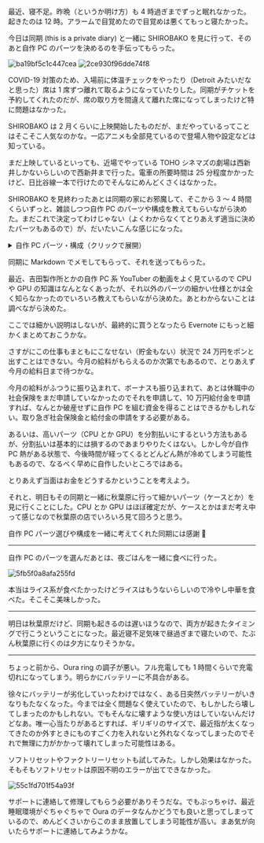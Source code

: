 最近、寝不足。昨晩（というか明け方）も 4 時過ぎまでずっと眠れなかった。起きたのは 12 時。アラームで目覚めたので目覚めは悪くてもっと寝たかった。

今日は同期 (this is a private diary) と一緒に SHIROBAKO を見に行って、そのあと自作 PC のパーツを決めるのを手伝ってもらった。

![ba19bf5c1c447cea](/images/2020/06/ba19bf5c1c447cea.jpg)
![2ce930f96dde74f8](/images/2020/06/2ce930f96dde74f8.jpg)

COVID-19 対策のため、入場前に体温チェックをやったり（Detroit みたいだなと思った）席は 1 席ずつ離れて取るようになっていたりした。同期がチケットを予約してくれたのだが、席の取り方を間違えて離れた席になってしまったけど特に問題はなかった。

SHIROBAKO は 2 月くらいに上映開始したものだが、まだやっているってことはそこそこ人気なのかな。一応アニメも全部見ているので登場人物や設定などは知っている。

まだ上映しているといっても、近場でやっている TOHO シネマズの劇場は西新井しかないらしいので西新井まで行った。電車の所要時間は 25 分程度かかったけど、日比谷線一本で行けたのでそんなにめんどくさくはなかった。

SHIROBAKO を見終わったあとは同期の家にお邪魔して、そこから 3 〜 4 時間くらいずっと、雑談しつつ自作 PC のパーツや構成を教えてもらいながら決めた。まだこれで決定ってわけじゃない（よくわからなくてとりあえず適当に決めたパーツもあるので）が、だいたいこんな感じになった。

<details><summary>自作 PC パーツ・構成（クリックで展開）</summary><div>

```
# 必要なもの
## 部分
- ケース
    - 要求
        - とりあえずATX
    - MPG GUNGNIR 100D 13,178円
- 電源装置
    - Toughpower Grand RGB 850W Platinum PS-TPG-0850F1FAPJ-1 [Black] 15,378円
        - 850W
- マザーボード
    - 要求
        - 必須
            - USB 3.0 x4
            - 有線LAN
            - Bluetooth
            - WiFi
        - オプショナル
            - USB 3.0 Type.C（Thunberbold対応）
    - Z390-A PRO 12,670円
        - フォームファクタ: AXT
        - チップセット: Z390
        - メモリ最大: 64GB
        - PCI Express Gen 3
            - x16の枚数: 2
        - USB 3.1 Gen 2
- CPU
    - i9 9900K 56,955円
        - LGA1151
- CPUファン
    - 無限五 リビジョンB SCMG-5100 5,525円
- メモリ
    - 要求
        - 最低: 32GB
        - 理想: 64GB
    - CK16GX2-D4UE3200 [DDR4 PC4-25600 16GB 2枚組 ECC] 17,000円
        - DDR4-3200
        - 16GBx2
- グラボ
    - 要求
        - HDMI 2.1
        - DisplayPort 2.0
    - GeForce RTX 2080 SUPER VENTUS XS OC [PCIExp 8GB] 86,644円
        - RTX 2080 SUPER
- SSD
    - 要求
        - 2TB
        - M.2 NVMe
    - XPG SX8200 Pro ASX8200PNP-2TT-C 32,450円
        - 2TB
        - M.2 NVMe Type 2280
        - 3D TLC

## 工具
- ドライバー
- 静電気マット
- グリス

## TDP計算
i9 9900K: 150W
GPU: 250W
マザボ: 50W
SSD: 15*7=105W
メモリ: 20W

合計: 575W

## 値段計算
13178 + 15378 + 12670 + 56955 + 5525 + 17000 + 86644 + 32450
合計: 239800
```
</div></details>

同期に Markdown でメモしてもらって、それを送ってもらった。

最近、吉田製作所とかの自作 PC 系 YouTuber の動画をよく見ているので CPU や GPU の知識はなんとなくあったが、それ以外のパーツの細かい仕様とかは全く知らなかったのでいろいろ教えてもらいながら決めた。あとわからないことは調べながら決めた。

ここでは細かい説明はしないが、最終的に買うとなったら Evernote にもっと細かくまとめておこうかな。

さすがにこの仕事もまともにこなせない（貯金もない）状況で 24 万円をポンと出すことはできない。今月の給料がもらえるのか次第でもあるので、とりあえず今月の給料日まで待つかな。

今月の給料がふつうに振り込まれて、ボーナスも振り込まれて、あとは休職中の社会保険をまだ申請していなかったのでそれを申請して、10 万円給付金を申請すれば、なんとか破産せずに自作 PC を組む資金を得ることはできるかもしれない。取り急ぎ社会保険金と給付金の申請をする必要がある。

あるいは、高いパーツ（CPU とか GPU）を分割払いにするという方法もあるが、分割払いは基本的には損するのであまりやりたくはない。しかし今が自作 PC 熱がある状態で、今後時間が経ってくるとどんどん熱が冷めてしまう可能性もあるので、なるべく早めに自作したいところではある。

とりあえず当面はお金をどうするかということを考えよう。

それと、明日もその同期と一緒に秋葉原に行って細かいパーツ（ケースとか）を見に行くことにした。CPU とか GPU はほぼ確定だが、ケースとかはまだ考え中って感じなので秋葉原の店でいろいろ見て回ろうと思う。

自作 PC パーツ選びや構成を一緒に考えてくれた同期には感謝 🙏

---

自作 PC のパーツを選んだあとは、夜ごはんを一緒に食べに行った。

![5fb5f0a8afa255fd](/images/2020/06/5fb5f0a8afa255fd.jpg)

本当はライス系が食べたかったけどライスはもうないらしいので冷やし中華を食べた。そこそこ美味しかった。

---

明日は秋葉原だけど、同期も起きるのは遅いほうなので、両方が起きたタイミングで行こうということになった。最近寝不足気味で昼過ぎまで寝たいので、たぶん秋葉原に行くのは夕方になりそうかな。

---

ちょっと前から、Oura ring の調子が悪い。フル充電しても 1 時間くらいで充電切れになってしまう。明らかにバッテリーに不具合がある。

徐々にバッテリーが劣化していったわけではなく、ある日突然バッテリーがいきなりもたなくなった。今までは全く問題なく使えていたので、もしかしたら壊してしまったのかもしれない。でもそんなに壊すような使い方はしていないんだけどなあ。唯一心当たりがあるとすれば、ギリギリのサイズで、最近指が太くなってきたのか外すときにものすごく力を入れないと外れなくなってしまったのでそれで無理に力がかかって壊れてしまった可能性はある。

ソフトリセットやファクトリーリセットも試してみた。しかし効果はなかった。そもそもソフトリセットは原因不明のエラーが出てできなかった。

![55c1fd701f54a93f](/images/2020/06/55c1fd701f54a93f.png)

サポートに連絡して修理してもらう必要がありそうだな。でもぶっちゃけ、最近睡眠環境がぐちゃぐちゃで Oura のデータなんかどうでも良いと思ってしまっているので、めんどくさいからこのまま放置してしまう可能性が高い。まあ気が向いたらサポートに連絡してみようかな。

